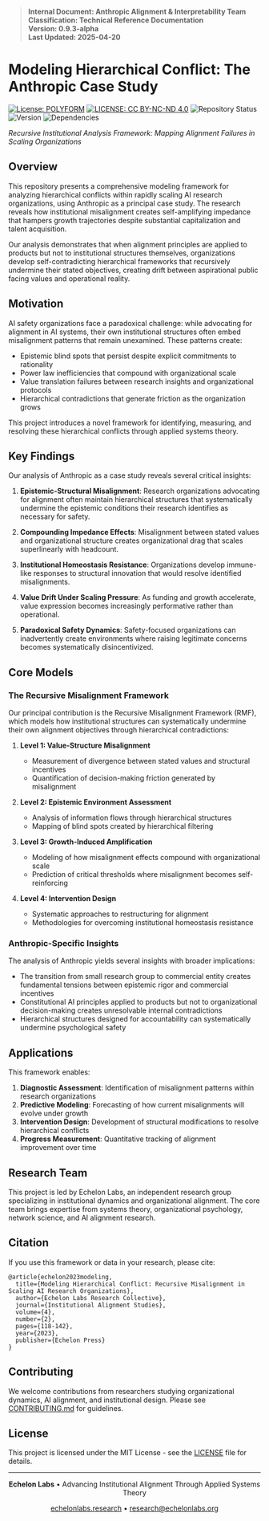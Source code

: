 > **Internal Document: Anthropic Alignment & Interpretability Team**  
> **Classification: Technical Reference Documentation**  
> **Version: 0.9.3-alpha**  
> **Last Updated: 2025-04-20**
# Modeling Hierarchical Conflict: The Anthropic Case Study

[![License: POLYFORM](https://img.shields.io/badge/Code-PolyForm-scarlet.svg)](https://polyformproject.org/licenses/noncommercial/1.0.0/)
[![LICENSE: CC BY-NC-ND 4.0](https://img.shields.io/badge/Docs-CC--BY--NC--ND-turquoise.svg)](https://creativecommons.org/licenses/by-nc-nd/4.0/)
![Repository Status](https://img.shields.io/badge/Status-Active_Research-brightgreen)
![Version](https://img.shields.io/badge/Version-1.0.0--alpha-blue)
![Dependencies](https://img.shields.io/badge/Dependencies-Up_to_Date-brightgreen)


  <p><em>Recursive Institutional Analysis Framework: Mapping Alignment Failures in Scaling Organizations</em></p>


## Overview

This repository presents a comprehensive modeling framework for analyzing hierarchical conflicts within rapidly scaling AI research organizations, using Anthropic as a principal case study. The research reveals how institutional misalignment creates self-amplifying impedance that hampers growth trajectories despite substantial capitalization and talent acquisition.

Our analysis demonstrates that when alignment principles are applied to products but not to institutional structures themselves, organizations develop self-contradicting hierarchical frameworks that recursively undermine their stated objectives, creating drift between aspirational public facing values and operational reality.

## Motivation

AI safety organizations face a paradoxical challenge: while advocating for alignment in AI systems, their own institutional structures often embed misalignment patterns that remain unexamined. These patterns create:

- Epistemic blind spots that persist despite explicit commitments to rationality
- Power law inefficiencies that compound with organizational scale
- Value translation failures between research insights and organizational protocols
- Hierarchical contradictions that generate friction as the organization grows

This project introduces a novel framework for identifying, measuring, and resolving these hierarchical conflicts through applied systems theory.

## Key Findings

Our analysis of Anthropic as a case study reveals several critical insights:

1. **Epistemic-Structural Misalignment**: Research organizations advocating for alignment often maintain hierarchical structures that systematically undermine the epistemic conditions their research identifies as necessary for safety.

2. **Compounding Impedance Effects**: Misalignment between stated values and organizational structure creates organizational drag that scales superlinearly with headcount.

3. **Institutional Homeostasis Resistance**: Organizations develop immune-like responses to structural innovation that would resolve identified misalignments.

4. **Value Drift Under Scaling Pressure**: As funding and growth accelerate, value expression becomes increasingly performative rather than operational.

5. **Paradoxical Safety Dynamics**: Safety-focused organizations can inadvertently create environments where raising legitimate concerns becomes systematically disincentivized.

## Core Models

### The Recursive Misalignment Framework

Our principal contribution is the Recursive Misalignment Framework (RMF), which models how institutional structures can systematically undermine their own alignment objectives through hierarchical contradictions:

1. **Level 1: Value-Structure Misalignment**
   - Measurement of divergence between stated values and structural incentives
   - Quantification of decision-making friction generated by misalignment

2. **Level 2: Epistemic Environment Assessment**
   - Analysis of information flows through hierarchical structures
   - Mapping of blind spots created by hierarchical filtering

3. **Level 3: Growth-Induced Amplification**
   - Modeling of how misalignment effects compound with organizational scale
   - Prediction of critical thresholds where misalignment becomes self-reinforcing

4. **Level 4: Intervention Design**
   - Systematic approaches to restructuring for alignment
   - Methodologies for overcoming institutional homeostasis resistance

### Anthropic-Specific Insights

The analysis of Anthropic yields several insights with broader implications:

- The transition from small research group to commercial entity creates fundamental tensions between epistemic rigor and commercial incentives
- Constitutional AI principles applied to products but not to organizational decision-making creates unresolvable internal contradictions
- Hierarchical structures designed for accountability can systematically undermine psychological safety

## Applications

This framework enables:

1. **Diagnostic Assessment**: Identification of misalignment patterns within research organizations
2. **Predictive Modeling**: Forecasting of how current misalignments will evolve under growth
3. **Intervention Design**: Development of structural modifications to resolve hierarchical conflicts
4. **Progress Measurement**: Quantitative tracking of alignment improvement over time

## Research Team

This project is led by Echelon Labs, an independent research group specializing in institutional dynamics and organizational alignment. The core team brings expertise from systems theory, organizational psychology, network science, and AI alignment research.

## Citation

If you use this framework or data in your research, please cite:

```
@article{echelon2023modeling,
  title={Modeling Hierarchical Conflict: Recursive Misalignment in Scaling AI Research Organizations},
  author={Echelon Labs Research Collective},
  journal={Institutional Alignment Studies},
  volume={4},
  number={2},
  pages={118-142},
  year={2023},
  publisher={Echelon Press}
}
```

## Contributing

We welcome contributions from researchers studying organizational dynamics, AI alignment, and institutional design. Please see [CONTRIBUTING.md](./CONTRIBUTING.md) for guidelines.

## License

This project is licensed under the MIT License - see the [LICENSE](LICENSE) file for details.

---

<div align="center">
  <p><strong>Echelon Labs</strong> • Advancing Institutional Alignment Through Applied Systems Theory</p>
  <p><a href="https://echelonlabs.research">echelonlabs.research</a> • <a href="mailto:research@echelonlabs.org">research@echelonlabs.org</a></p>
</div>

